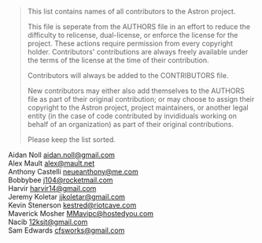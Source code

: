 > This list contains names of all contributors to the Astron project.
>
> This file is seperate from the AUTHORS file in an effort to reduce the difficulty to
> relicense, dual-license, or enforce the license for the project. These actions require
> permission from every copyright holder. Contributors' contributions are always
> freely available under the terms of the license at the time of their contribution.
>
> Contributors will always be added to the CONTRIBUTORS file.
>
> New contributors may either also add themselves to the AUTHORS file as part of their original
> contribution; or may choose to assign their copyright to the Astron project, project maintainers,
> or another legal entity (in the case of code contributed by invididuals working on behalf of an
> organization) as part of their original contributions.
>
> Please keep the list sorted.

Aidan Noll <aidan.noll@gmail.com>  
Alex Mault <alex@mault.net>  
Anthony Castelli <neueanthony@me.com>  
Bobbybee <j104@rocketmail.com>  
Harvir <harvir14@gmail.com>  
Jeremy Koletar <jjkoletar@gmail.com>  
Kevin Stenerson <kestred@riotcave.com>  
Maverick Mosher <MMavipc@hostedyou.com>  
Nacib <12ksit@gmail.com>  
Sam Edwards <cfsworks@gmail.com>  
